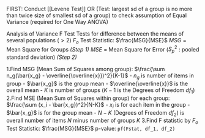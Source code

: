 FIRST: Conduct [[Levene Test]] OR (Test: largest sd of a group is no more than twice size of smallest sd of a group) to check assumption of Equal Variance (required for One Way ANOVA)

Analysis of Variance F Test
Tests for difference between the means of several populations ($> 2$)
$F_o$ Test Statistic: $\frac{MSG}{MSE}$
$MSG$ = Mean Square for Groups *(Step 1)*
$MSE$ = Mean Square for Error ($S_p^2$ : pooled standard deviation) *(Step 2)*

1.Find MSG (Mean Sum of Squares among group): $\frac{\sum n_g(\bar{x_g} - \overline{\overline{x}})^2}{K-1}$
	- $n_g$ is number of items in group
	- $\bar{x_g}$ is the group mean
	- $\overline{\overline{x}}$ is the overall mean
	- $K$ is number of groups ($K-1$ is the Degrees of Freedom $df_1$)
2.Find MSE (Mean Sum of Squares within group) for each group: $\frac{\sum (x_i - \bar{x_g})^2}{N-K}$
	- $x_i$ is for each item in the group
	- $\bar{x_g}$ is for the group mean
	- $N - K$ (Degrees of Freedom $df_2$) is overall number of items $N$ minus number of groups $K$ 
3.Find F statistic by $F_o$ Test Statistic: $\frac{MSG}{MSE}$
p-value: `pf(Fstat, df_1, df_2)`